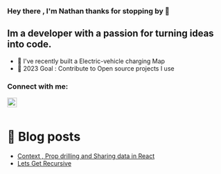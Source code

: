 ### Hey there , I'm Nathan thanks for stopping by 👋

## Im a developer with a passion for turning ideas into code.
- 🔋 I've recently built a Electric-vehicle charging Map 
- 🥅 2023 Goal : Contribute to Open source projects I use 

### Connect with me:

[<img align="left" alt="nathanRhoden | LinkedIn" width="22px" src="https://cdn.jsdelivr.net/npm/simple-icons@v7/icons/linkedin.svg" />][linkedin]

<br />
<br />

# 📖 Blog posts
<!-- HASHNODE:START -->
- [Context , Prop drilling and Sharing data in React](https://nathansdevblog.hashnode.dev/context-prop-drilling-and-sharing-data-in-react)
- [Lets Get Recursive](https://nathansdevblog.hashnode.dev/lets-get-recursive-1)
<!-- HASHNODE:END -->

<br />
<br />

[linkedin]: https://www.linkedin.com/in/nathan-rhoden-99b321a8
